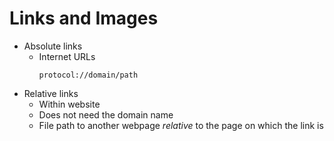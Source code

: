 # Links and Images

- Absolute links
  - Internet URLs
    ```
    protocol://domain/path
    ```
- Relative links
  - Within website
  - Does not need the domain name
  - File path to another webpage _relative_ to the page on which the link is
